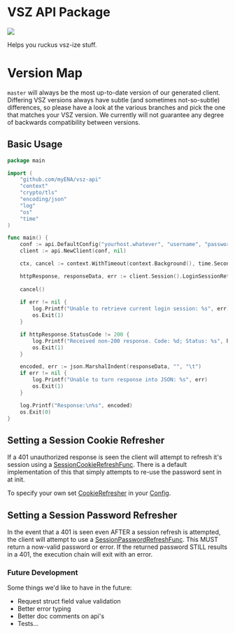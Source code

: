 # VSZ API Package

[![](https://img.shields.io/badge/godoc-reference-5272B4.svg?style=flat-square)](https://godoc.org/github.com/myENA/vsz-api)

Helps you ruckus vsz-ize stuff.

# Version Map

`master` will always be the most up-to-date version of our generated client.  Differing VSZ versions always have subtle
(and sometimes not-so-subtle) differences, so please have a look at the various branches and pick the one that matches
your VSZ version.  We currently will not guarantee any degree of backwards compatibility between versions.

## Basic Usage

```go
package main

import (
	"github.com/myENA/vsz-api"
	"context"
	"crypto/tls"
	"encoding/json"
	"log"
	"os"
	"time"
)

func main() {
	conf := api.DefaultConfig("yourhost.whatever", "username", "password")
	client := api.NewClient(conf, nil)

	ctx, cancel := context.WithTimeout(context.Background(), time.Second)

	httpResponse, responseData, err := client.Session().LoginSessionRetrieveGet(ctx)
	
	cancel()
	 
	if err != nil {
		log.Printf("Unable to retrieve current login session: %s", err)
		os.Exit(1)
	}

	if httpResponse.StatusCode != 200 {
		log.Printf("Received non-200 response. Code: %d; Status: %s", httpResponse.StatusCode, httpResponse.Status)
		os.Exit(1)
	}

	encoded, err := json.MarshalIndent(responseData, "", "\t")
	if err != nil {
		log.Printf("Unable to turn response into JSON: %s", err)
		os.Exit(1)
	}

	log.Printf("Response:\n%s", encoded)
	os.Exit(0)
}
```

## Setting a Session Cookie Refresher

If a 401 unauthorized response is seen the client will attempt to refresh it's session using a 
[SessionCookieRefreshFunc](./client.go#L28).  There is a default implementation of this that simply attempts to re-use
the password sent in at init.

To specify your own set [CookieRefresher](./client.go#L70) in your [Config](./client.go#L60).

## Setting a Session Password Refresher

In the event that a 401 is seen even AFTER a session refresh is attempted, the client will attempt to use a
[SessionPasswordRefreshFunc](./client.go#L54).  This MUST return a now-valid password or error.  If the returned
password STILL results in a 401, the execution chain will exit with an error.


### Future Development
Some things we'd like to have in the future:

- Request struct field value validation
- Better error typing
- Better doc comments on api's
- Tests... 